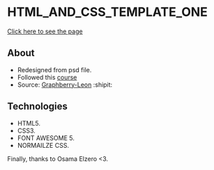 # HTML_AND_CSS_TEMPLATE_ONE

[Click here to see the page](https://ibrahim-code-1.github.io/HTML_AND_CSS_TEMPLATE_ONE/)

## About

- Redesigned from psd file.
- Followed this [course](https://youtu.be/_-eh8cwGGwg?si=FnYql6VdjqNmLVhe)
- Source: [Graphberry-Leon](https://www.graphberry.com/item/leon-psd-agency-template) :shipit:

## Technologies

- HTML5.
- CSS3.
- FONT AWESOME 5.
- NORMAILZE CSS.

Finally, thanks to Osama Elzero <3.
